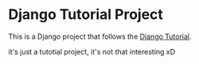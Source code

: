 # Django Tutorial Project

This is a Django project that follows the [Django Tutorial](https://docs.djangoproject.com/en/5.1/intro/tutorial01/).

it's just a tutotial project, it's not that interesting xD
